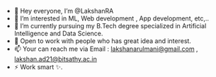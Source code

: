 - 👋 Hey everyone, I’m @LakshanRA
- 👀 I’m interested in ML, Web development , App development, etc,..
- 🌱 I’m currently pursuing my B.Tech degree specialized in Artificial Intelligence and Data Science.  
- 💞️ Open to work with people who has great idea and interest.
- 📫 Your can reach me via Email : lakshanarulmani@gmail.com , lakshan.ad21@bitsathy.ac.in
- ⚡ Work smart ✨.

<!---
LakshanRA/LakshanRA is a ✨ special ✨ repository because its `README.md` (this file) appears on your GitHub profile.
You can click the Preview link to take a look at your changes.
--->

